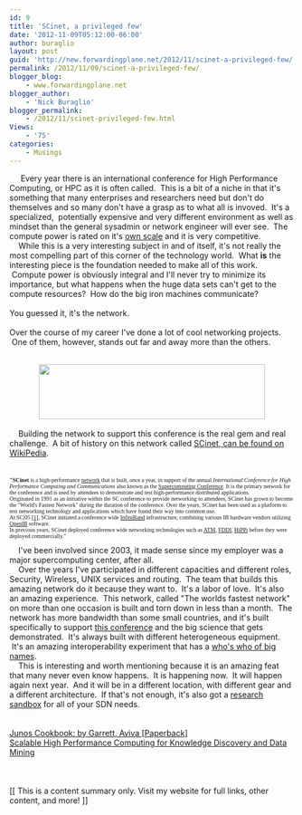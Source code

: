 ```yaml
---
id: 9
title: 'SCinet, a privileged few'
date: '2012-11-09T05:12:00-06:00'
author: buraglio
layout: post
guid: 'http://new.forwardingplane.net/2012/11/scinet-a-privileged-few/'
permalink: /2012/11/09/scinet-a-privileged-few/
blogger_blog:
    - www.forwardingplane.net
blogger_author:
    - 'Nick Buraglio'
blogger_permalink:
    - /2012/11/scinet-privileged-few.html
Views:
    - '75'
categories:
    - Musings
---
```


     Every year there is an international conference for High Performance Computing, or HPC as it is often called.  This is a bit of a niche in that it's something that many enterprises and researchers need but don't do themselves and so many don't have a grasp as to what all is invoved.  It's a specialized,  potentially expensive and very different environment as well as mindset than the general sysadmin or network engineer will ever see.  The compute power is rated on it's <a href="http://www.top500.org/" target="_blank" rel="noopener noreferrer">own scale</a> and it is very competitive. <br />    While this is a very interesting subject in and of itself, it's not really the most compelling part of this corner of the technology world.  What <b>is</b> the interesting piece is the foundation needed to make all of this work.  Compute power is obviously integral and I'll never try to minimize its importance, but what happens when the huge data sets can't get to the compute resources?  How do the big iron machines communicate? <br /><br />You guessed it, it's the network. <br /><br />Over the course of my career I've done a lot of cool networking projects.  One of them, however, stands out far and away more than the others.<br /><br /><div style="clear: both; text-align: center;"><a href="http://1.bp.blogspot.com/-bgjgEnK0U6s/UJyKPx1HLrI/AAAAAAABbBY/5ytF3GHKlX4/s1600/IMG_2417.JPG" style="margin-left: 1em; margin-right: 1em;"><img border="0" height="97" src="http://1.bp.blogspot.com/-bgjgEnK0U6s/UJyKPx1HLrI/AAAAAAABbBY/5ytF3GHKlX4/s400/IMG_2417.JPG" width="400" /></a></div><br />    Building the network to support this conference is the real gem and real challenge.  A bit of history on this network called <a href="http://en.wikipedia.org/wiki/SCinet" target="_blank" rel="noopener noreferrer">SCinet, can be found on WikiPedia</a>. <br /><br /><br /><div><span style="font-family: Times, Times New Roman, serif; font-size: x-small;"><b>"SCinet</b> is a high-performance <a href="http://en.wikipedia.org/wiki/Computer_networking"><span>network</span></a> that is built, once a year, in support of the annual <i>International Conference for High Performance Computing and Communications</i> also known as the <a href="http://en.wikipedia.org/wiki/Supercomputing_Conference"><span>Supercomputing Conference</span></a>. It is the primary network for the conference and is used by attendees to demonstrate and test high-performance distributed applications.</span></div><div><span style="font-family: Times, Times New Roman, serif; font-size: x-small;">Originated in 1991 as an initiative within the SC conference to provide networking to attendees, SCinet has grown to become the "World's Fastest Network" during the duration of the conference. Over the years, SCinet has been used as a platform to test networking technology and applications which have found their way into common use.</span></div><div><span style="font-family: Times, Times New Roman, serif; font-size: x-small;">At SC|05 <a href="http://www.sc05.org/"><span>[1]</span></a>, SCinet initiated a conference wide <a href="http://en.wikipedia.org/wiki/InfiniBand"><span>InfiniBand</span></a> infrastructure, combining various IB hardware vendors utilizing <a href="http://en.wikipedia.org/w/index.php?title=OpenIB&action=edit&redlink=1"><span>OpenIB</span></a> software.</span></div><div><span style="font-family: Times, Times New Roman, serif; font-size: x-small;">In previous years, SCinet deployed conference wide networking technologies such as <a href="http://en.wikipedia.org/wiki/Asynchronous_Transfer_Mode"><span>ATM</span></a>, <a href="http://en.wikipedia.org/wiki/Fiber_distributed_data_interface"><span>FDDI</span></a>, <a href="http://en.wikipedia.org/w/index.php?title=HiPPi&action=edit&redlink=1"><span>HiPPi</span></a> before they were deployed commercially."</span></div><div><span style="font-family: Times, Times New Roman, serif; font-size: x-small;"><br /></span></div><div><span style="font-family: inherit;">    I've been involved since 2003, it made sense since my employer was a major supercomputing center, after all.  </span></div><div><span style="font-family: inherit;">    Over the years I've participated in different capacities and different roles, Security, Wireless, UNIX services and routing.  The team that builds this amazing network do it because they want to.  It's a labor of love.  It's also an amazing experience.  This network, called "The worlds fastest network" on more than one occasion is built and torn down in less than a month.  The network has more bandwidth than some small countries, and it's built specifically to support </span><a href="http://supercomputing.org/" style="font-family: inherit;" target="_blank" rel="noopener noreferrer">this conference</a><span style="font-family: inherit;"> and the big science that gets demonstrated.  It's always built with different </span>heterogeneous<span style="font-family: inherit;"> equipment.  It's an amazing interoperability experiment that has a <a href="http://sc12.supercomputing.org/content/scinet-contributors" target="_blank" rel="noopener noreferrer">who's who of big names</a>.  </span></div><div><span style="font-family: inherit;">    This is interesting and worth mentioning </span>because<span style="font-family: inherit;"> it is an amazing feat that many never even know happens.  It is happening now.  It will happen again next year.  And it will be in a different location, with different gear and a different </span>architecture.  If that's not enough, it's also got a <a href="http://sc12.supercomputing.org/content/scinet-research-sandbox" target="_blank" rel="noopener noreferrer">research sandbox</a> for all of your SDN needs.  <span style="font-family: inherit;">   </span></div><div><br /></div><div><br /></div><div><span style="font-family: inherit;"><a href="http://gan.doubleclick.net/gan_click?lid=41000613802463762&pid=UBM9780596100148&adurl=http%3A%2F%2Fwww.cdsbooksdvds.com%2Fproduct.jhtm%3Fsku%3DUBM9780596100148&usg=AFHzDLuaU0JGfNPJeXjijzZ9FD_gtq3QuQ&pubid=590157" rel="nofollow">Junos Cookbook: by Garrett, Aviva [Paperback]</a></span></div><div><a href="http://gan.doubleclick.net/gan_click?lid=41000613802463762&pid=UBM9780792380979&adurl=http%3A%2F%2Fwww.cdsbooksdvds.com%2Fproduct.jhtm%3Fsku%3DUBM9780792380979&usg=AFHzDLv9M31JF4OoLZwreG26xo5qDVnDJg&pubid=590157" rel="nofollow">Scalable High Performance Computing for Knowledge Discovery and Data Mining</a></div><div><span style="font-family: inherit;"><br /></span></div><div><span style="font-family: inherit;"><br /></span></div><div><span style="font-family: inherit;"><br /></span></div><div>[[ This is a content summary only. Visit my website for full links, other content, and more! ]]</div>